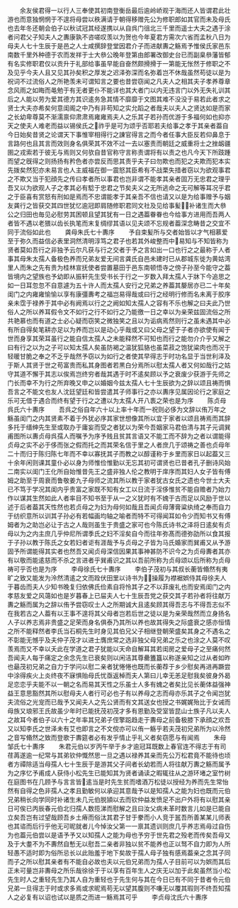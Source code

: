 <!-- { "loadSidebar": true } -->
　　余友侯君得一以行人三奉使其初南登衡岳最后逾岭峤观于海而还人皆谓君此壮游也而意独惘惘于不遑将母尝以秩满请于朝得移赠先公为修职郎如其官而未及母氏也去年冬还朝会伯子以秋试冠其经遂携以从自呉门徂北三千里而遥士大夫之遇于涂者问君父子知夫人之夀康孰不咨嗟叹羡以为贺也今年夏君方需次六省而孟秋八日为母夫人七十生辰于是邑之人士咸撰辞登堂因君介子而进献夀之觞焉予惟侯氏家邑东南数千里外种德于农而发祥于士大叅公晚年登第由郎署改御史台已而副臬叅藩皆郁有名实修职君仅以贡升于礼部给事虽早能自奋然颇搰搰于一第能无怅然于修职之不及见乎今夫人且又见其孙矣积之厚发之迟泽弥深而名弥着岂不休哉虽然苟徒以是为祝词不过流俗人之所艳羡未可谓知言之要也昔尝窃闻之凡夫人之相其夫子孝养尊章念风雨之如晦而黾勉于有无者更仆不能详也其大者门以内无违言门以外无失礼训其后之人能以劳为爱其德方其识逺务急其情不靡靡于文图其难不没没于易若此者求之贤士大夫亦希矣何意闺阁之中乃有非苟知之实允蹈之者哉夫以夫人之贤达如是而家之长幼卑尊莫不渐濡禀仰肃肃焉雍雍焉夫人之乐其子若孙而优游于多福何如也抑亦天之使夫人难老而益以锡侯氏之祚乎是可为颂乎否耶若夫给事之孝于其亲者葢自今日始矣昔贤之论谓天下事惟宰相得行之諌官得言之而今者任事大臣反若仰鼻息于言路何也且其言而效则身名俱荣其不效不过一去以塞责而朝廷之威重将士之挫衂疆圉之戎索若于彼无与焉则又何欤自昔官称守言称责谓将有以责之也凡今天下所跂踵而望之旣得之则扬扬有矜色者亦尝反而思其责乎夫子曰勿欺也而犯之夫欺而犯本实先拨矣然犯亦未易言也人主威福在御一震怒其臣希有不战栗失措者窃以为欲观事君之不欺又当于犯顔先之传曰孝者所以事君也岂非谓不能孝其亲者固万无忠君之理乎吾又以为欲观人子之孝其必有騐于忠君之节矣夫义之无所逃命之无可解等耳况乎君之于臣喜有赏怒有刑如是焉而不忠谓能孝于其亲吾不信也请又以是为给事赠予与姻友龚行之皆获交其四世犹忆逾冠即肩随修职君同文社及见给事髪补诸生而大叅公之归田也毎见必慰劳其困顿且望其犹有一日之遇葢眷眷也今给事方进用而吾两人者皆不遇以老猥以齿长执笔而末复绸缪其语以见夫颂不忘规者葢深念畴昔之交宜不同于流俗如此也
　　龚母朱氏七十夀序
　　予自束髪所与交者始皆以才气相慕爱至于弥久而益信必表里洞然清明淳笃之君子也若其外峻整而中易知与不知皆称为贤者莫如吾行之非独予云尔凡获与行之交者于予之言如出一口也行之之最称于人者事其母朱太孺人备极色养而兄弟友爱无间言龚氏自邑未建时已从郡城东徙为黄姑湾里人而朱之先有贵为桂林宣抚使者尝置墓田于邑东南顿悟寺之傍子孙至今能守之葢皆境内之望族也予幼即从振轩先生受书长于行之一岁数入拜太孺人于牀下今追思之如一日耳忽忽不自意遽为五十许人而太孺人安行之兄弟之养葢其嫠居亦已二十年矣闺门之内雍雍愉愉以享有康彊夀考之福岂易得哉或曰行之经明行修而名未离于胶序亲未霑于禄养于其中必有阙焉以行之之阙如知太孺人之容有不乐也解之曰夫此乃世俗人之所以养耳假令文不如行之行不如行之乃能徼一日之幸以为亲荣兹固流俗之所共艳慕也而有道之士必心疑而窃笑之微独笑之且以为诟病焉然则行之虽未遇其中必有所自得矣笔耕亦足以为养而岂以是动心乎哉或又曰父母之望于子者亦欲使有闻于世而身享其荣耳虽行之能自信太孺人之未能释然不可知也而行之能勿介介乎又解之曰有行之以为之子可以知太孺人矣虽防褐之温犹狐貉也虽菜菽之饱犹粱肉也而况于轻暖甘脆之奉之不乏乎哉然予窃以为如行之者使其早得志于时功名显于当世利泽及于斯人其贤于世之苟富贵而私其身图者若黒白分焉所以慰太孺人者又何如哉行之姑守其道不懈于其志以俟焉岂终穷者哉其遇于时不逺矣顾以予之衰废少获游于先师之门长而幸不为行之所弃晚又申之以婚姻今兹太孺人七十生辰欲为之辞以颂且祷而惧吾言之不能文也友人沈廷望廷和皆尝遣其子师事行之亦以夀序见属因论行之家庭之乐可无借于遇合而终有望于行之之遭以为太孺人开八袠之荣也是为序
　　陈贞母呉氏六十夀序
　　吾呉之俗自年六十以上率十年而一祝则必侈为文辞以侑万年之觞虽闺门之内其贤素不着于外犹必序其家世想像其所以宜于家者以颂且祷焉而其辞多托于缙绅先生至或取办于庸妄而受之者犹以为荣今吾姻家马君伯清与其子元调巽甫图所以夀贞母呉孺人而嘱予为序予贱且贫其言语又不能工而不辞为之者以谓能得贞母之实不必于侈而张之假而托之而其荣名信于里之人者庶几于颂祷之善也贞母年二十而归于陈归陈七年而不幸以寡抚其子而教之以醇谨称于乡里而家日以起葢又三十余年闲则课其童仆必以身为师惟俭惟勤以无忘其初可谓贤也已昔者孔子删诗风始二南实以闺门王化所自始惟昔先王之盛非独人伦之教明于庠序而其妇人女子皆有傅姆之助至于周衰而鲁敬姜九子母师之流其所以教于家者犹古女氏之遗也今世士大夫已不笃于学况其闺内乎贵富之家既不知有女工以日流于淫侈惟贫不能自赡者乃始力作以谋其生然如此人者率目不知书至于从一之义犹时有不媿于古而足以风励于世以述于后者葢其天性然也若贞母之为妇为母何如哉且吾闻贞母薄膏粱纨绮之奉而自力于纺织意所以训其子孙必有若幅画均轴之喻者而特不可得闻耳如令少而知书又有傅姆者为之助岂必让于古之人哉则虽生于贵盛之家可也今陈氏诗书之泽将日逺矣有贞母以为之内主庶几乎仲尼所谓季氏之妇不淫矣自今而往年弥髙而德弥劭所以食其报于子孙以教于陈氏之女若妇者讵有涯哉予与贞母之子皆为马氏婚家而巽甫又从予游固予所谓能得其实者也然吾又闻贞母深信因果其事神甚防不识今之为贞母夀者其亦有以敬而能逺慈而不杀之言进者乎巽甫识之其以吾前所称为贞母颂以后所称为贞母祷可乎否也是为序
　　李母徐氏七十夀序
　　李伯子茂初与其叔长蘅皆翛然有夷旷之致又能发为泠然清逺之文而跧伏田里以诗书为操履为襟裾娯侍其母徐夫人于暮齿而夫人少知书晚复归依佛氏俭素自将怜其子之不以菲废礼也而安焉闺门之内孝慈友爱之风蔼如也是岁暮春上已屇夫人七十生辰吾党之获交其子若孙者将往献万夀之觞而属为之辞以侑予尝窃叹士人之所期诚大且逺矣顾其得吾志与不得吾志似不在我若古之人葢有以王事不遑将其父母者岂若后世之徒以是为亲荣哉然而立身扬名人子以养志焉非贵盛之足荣而身名俱泰乃其所以养也故其得失之际盛衰之感亦恒情之所不能释然者李氏当石桐先生时身见其伯兄父子相继登朝荣盛矣其身之不遇名之不彰能无憾乎及夫仲子茂才以进士膺庶常之选非独父母兄弟之乐之也涂之人莫不叹羡焉而又不幸以夭此在学道之君子犹能以天命自解耳其若闺房之爱母子之至痛何然吾闻夫人每于痛定之余念先生已衰矣则以闲洁其尊罍簠簋以称遂亲知之过从者如昨也朂茂初兄弟之自力于学问以慰二亲者犹惓惓也既而长蘅荐于乡少慰矣再进再蹶尝中涂得疾火上炎终夜不寐惧贻母氏忧亟返棹而夫人第曰儿幸无恙足慰我矣彼身外曷足恋恋乎夫能不以一朝之名而易其天性之乐虽士人多有媿之者矣比见长蘅体益强神益王意思豁然其所以慰母夫人者行可必也子有以养母之志而母亦乐其子之令闻岂犹夫流俗之光宠而已哉予又闻夫人之先公贤而有文其送女也授之书娓娓殆比于女诫而母族又琅邪王氏故虽少年时已能抚茂初茂才多有恩勤及受室皆昆山士族子凡以夫人之故耳今者伯子以六十之年率其兄弟子侄擎跽趋走于夀母之前备极膝下承顔之欢吾又以知李氏之世泽未有艾也即言之不文傥亦可以侑一觞乎若夫茂初兄弟所为以泠然之音写翛然之致而登歌于夀筵者必有发乎情止乎礼义者矣窃愿与有闻焉
　　朱母邹氏七十夀序
　　朱君元伯以岁丙午举于乡才逾冠耳既数上春官连不得志于有司荏苒遂逾一纪常与其弟钦仲慨然思一旦之遇以禄养其亲而先公万松君竟不能待也顷者方禫除适当母孺人七十生辰于是游其父子间者长幼若而人将往献万夀之觞而属予为之序忆予甫成人获侍小松先生已能知其为贤者诵读之暇辄往从之游环堵之室竹树在庭图书在几顾予与言言皆逺当是时先生贫而嗜酒万松徒以授经为养而先生常怡然有自得之色非孺人之孝且勤敏何以承迎其意哉予以是知孺人之能为妇也既而元伯兄弟稍长向学同时补诸生未几元伯脱頴以去而钦仲益发愤足不出户外将有以慰其亲日可俟已丙辰春元伯北归孺人数揽涕而慰解之且曰汝父病未革时数言儿如是已能自立矣吾岂有过望哉顾吾乡土瘠而俗汰其君子甘于豢而小人竞于嚚吾所善某某儿师表也其谘而后行乎他无可昵就者儿今悼汝父第一一禀其遗训则庶几乎养志焉毋过自伤为也葢元伯尝以是语予予又以知孺人之能为母也予穷于世先君之殁老而传矣吾母又及于大耋不为不夀然自慙无以慰吾二亲者非独以贫不能养也正以驽不自力即为人所轻愚不适时即为俗所忌长以此贻羞于地下矣故于孺人母子独有感焉葢亲之念其子同而子之所以慰其亲者有不能自必故也夫以元伯兄弟而为孺人子目前可以为娯而其后正未可量岂非夀母之所乐哉徐徐于于以享有百年生人之庆无以加于此矣虽然当小松先生时人之重轻先生乃其人自为重轻也于先生何与其在今日已有不同于昔者令元伯兄弟一旦得志于时或求多焉或求昵焉苟无以望其腹则不嗛无以覆其瑕则不终吾知孺人之必复有以诏也试以是质之而进一觞焉其可乎
　　李贞母沈氏六十夀序
